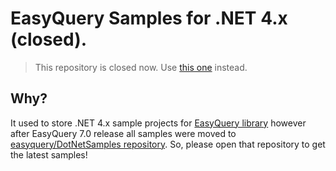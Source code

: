 # EasyQuery Samples for .NET 4.x (closed).

> This repository is closed now. Use [this one](https://github.com/easyquery/DotNetSamples) instead.

## Why?

It used to store .NET 4.x sample projects for [EasyQuery library](https://korzh.com/easyquery) however after EasyQuery 7.0 release all samples were moved to [easyquery/DotNetSamples repository](https://github.com/easyquery/DotNetSamples). So, please open that repository to get the latest samples!
